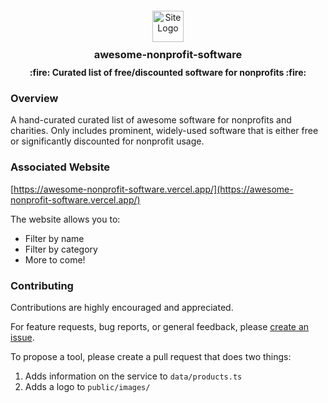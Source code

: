 <div align="center" style="text-align: center; margin-top: 20px;">
    <img src="public/favicon/favicon.ico" alt="Site Logo" width="50" height="50">
    <h3 style="margin: 10px 0">awesome-nonprofit-software</h3>
    <b>:fire: Curated list of free/discounted software for nonprofits :fire:</b>
</div>

### Overview

A hand-curated curated list of awesome software for nonprofits and charities. Only includes prominent, widely-used
software that is either free or significantly discounted for nonprofit usage.

### Associated Website

[https://awesome-nonprofit-software.vercel.app/](https://awesome-nonprofit-software.vercel.app/)

The website allows you to:

- Filter by name
- Filter by category
- More to come!

### Contributing

Contributions are highly encouraged and appreciated.

For feature requests, bug reports, or general feedback,
please [create an issue](https://github.com/andenacitelli/awesome-nonprofit-software/issues).

To propose a tool, please create a pull request that does two things:

1. Adds information on the service to `data/products.ts`
2. Adds a logo to `public/images/`